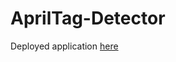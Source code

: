 # AprilTag-Detector

Deployed application [here](https://kamaljeetsahoo.github.io/AprilTag-Detector/)
